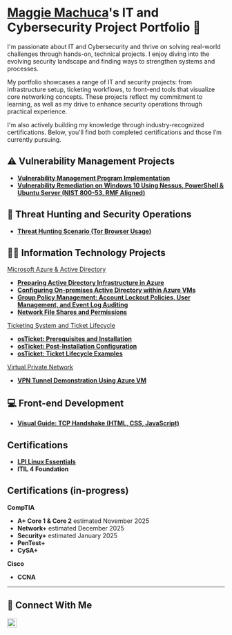 # <a href="https://www.linkedin.com/in/maggiemachuca/">Maggie Machuca</a>'s IT and Cybersecurity Project Portfolio 🔐

I'm passionate about IT and Cybersecurity and thrive on solving real-world challenges through hands-on, technical projects. I enjoy diving into the evolving security landscape and finding ways to strengthen systems and processes.

My portfolio showcases a range of IT and security projects: from infrastructure setup, ticketing workflows, to front-end tools that visualize core networking concepts. These projects reflect my commitment to learning, as well as my drive to enhance security operations through practical experience.

I'm also actively building my knowledge through industry-recognized certifications. Below, you'll find both completed certifications and those I’m currently pursuing.

## ⚠️ Vulnerability Management Projects

- **[Vulnerability Management Program Implementation](https://github.com/maggiemachuca/vulnerability-management-program/blob/main/README.md)**
- **[Vulnerability Remediation on Windows 10 Using Nessus, PowerShell & Ubuntu Server (NIST 800-53, RMF Aligned)](https://github.com/maggiemachuca/vr-compliance-nist/blob/main/README.md)**

## 🚨 Threat Hunting and Security Operations

- **[Threat Hunting Scenario (Tor Browser Usage)](https://github.com/maggiemachuca/threat-hunting-scenario-tor/blob/main/README.md)**

## 👩‍💻 Information Technology Projects
<ins>Microsoft Azure & Active Directory</ins>
- **[Preparing Active Directory Infrastructure in Azure](https://github.com/maggiemachuca/azure-prep-for-ad/blob/main/README.md)**
- **[Configuring On-premises Active Directory within Azure VMs](https://github.com/maggiemachuca/configure-ad/blob/main/README.md)**
- **[Group Policy Management: Account Lockout Policies, User Management, and Event Log Auditing](https://github.com/maggiemachuca/configure-gpo/blob/main/README.md)**
- **[Network File Shares and Permissions](https://github.com/maggiemachuca/network-file-shares-perms/blob/main/README.md)**

<ins>Ticketing System and Ticket Lifecycle</ins>
- **[osTicket: Prerequisites and Installation](https://github.com/maggiemachuca/osticket-prereqs/blob/main/README.md)**
- **[osTicket: Post-Installation Configuration](https://github.com/maggiemachuca/osticket-post-install-config/blob/main/README.md)**
- **[osTicket: Ticket Lifecycle Examples](https://github.com/maggiemachuca/ticket-lifecycle/blob/main/README.md)**

<ins>Virtual Private Network</ins>
- **[VPN Tunnel Demonstration Using Azure VM](https://github.com/maggiemachuca/vpn-config/blob/main/README.md)**

## 💻 Front-end Development 

- **[Visual Guide: TCP Handshake (HTML, CSS, JavaScript)](https://github.com/maggiemachuca/3-Way-Handshake)**

## Certifications
- **[LPI Linux Essentials](https://www.credly.com/badges/d0de59ed-77c1-461b-b37b-16da83b24a32/public_url)**
- **ITIL 4 Foundation**


## Certifications (in-progress)
**CompTIA**
- **A+ Core 1 & Core 2** estimated November 2025
- **Network+** estimated December 2025
- **Security+** estimated January 2025
- **PenTest+**
- **CySA+**

**Cisco**
- **CCNA**


<hr/>


## 🤳 Connect With Me

[<img align="left" alt="Maggie's LinkedIn | LinkedIn" width="22px" src="https://cdn.jsdelivr.net/npm/simple-icons@v3/icons/linkedin.svg" />][linkedin]

[linkedin]: https://linkedin.com/in/maggiemachuca

<!--
<img width="35" alt="image" src="https://github.com/user-attachments/assets/2f41c7cd-5ea8-4475-b451-a37161b6c3fb"> 
<img width="35" alt="image" src="https://github.com/user-attachments/assets/77649969-9910-4994-8b96-74a116cfb2a8">
-->

